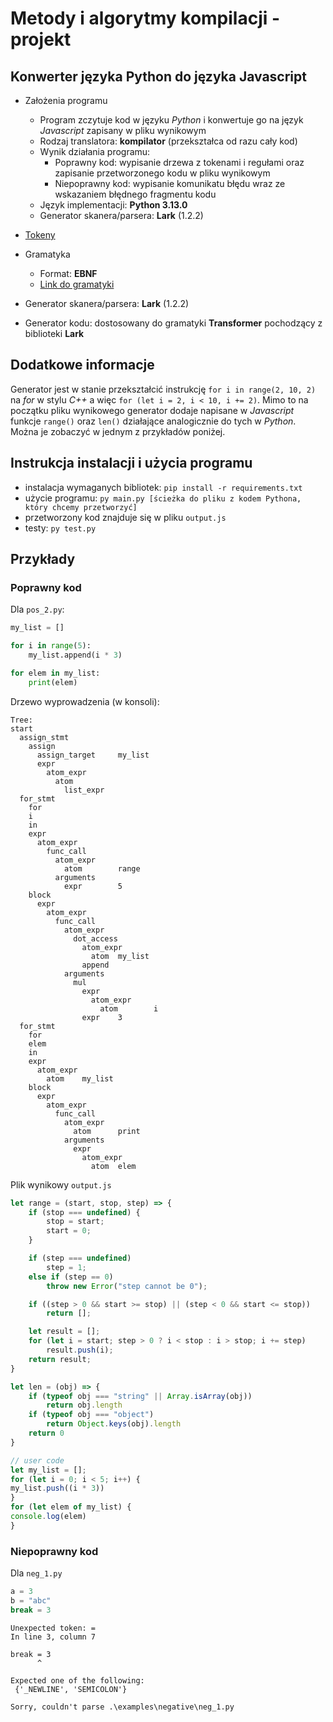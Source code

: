 # Metody i algorytmy kompilacji - projekt

## Konwerter języka Python do języka Javascript

- Założenia programu
  - Program zczytuje kod w języku *Python* i konwertuje go na język *Javascript* zapisany w pliku wynikowym
  - Rodzaj translatora: **kompilator** (przekształca od razu cały kod)
  - Wynik działania programu:
    - Poprawny kod: wypisanie drzewa z tokenami i regułami oraz zapisanie przetworzonego kodu w pliku wynikowym
    - Niepoprawny kod: wypisanie komunikatu błędu wraz ze wskazaniem błędnego fragmentu kodu
  - Język implementacji: **Python 3.13.0**
  - Generator skanera/parsera: **Lark** (1.2.2)

- [Tokeny](https://github.com/Codefident/metody_kompilacji_projekt/blob/main/tokens.md)
- Gramatyka
  - Format: **EBNF**
  - [Link do gramatyki](https://github.com/Codefident/metody_kompilacji_projekt/blob/main/python_grammar.lark)

- Generator skanera/parsera: **Lark** (1.2.2)

- Generator kodu: dostosowany do gramatyki **Transformer** pochodzący z biblioteki **Lark**

## Dodatkowe informacje

Generator jest w stanie przekształcić instrukcję `for i in range(2, 10, 2)` na *for* w stylu *C++* a więc `for (let i = 2, i < 10, i += 2)`. Mimo to na początku pliku wynikowego generator dodaje napisane w *Javascript* funkcje `range()` oraz `len()` działające analogicznie do tych w *Python*. Można je zobaczyć w jednym z przykładów poniżej.

## Instrukcja instalacji i użycia programu

- instalacja wymaganych bibliotek: `pip install -r requirements.txt`
- użycie programu: `py main.py [ścieżka do pliku z kodem Pythona, który chcemy przetworzyć]`
- przetworzony kod znajduje się w pliku `output.js`
- testy: `py test.py`

## Przykłady

### Poprawny kod

Dla `pos_2.py`:

```python
my_list = []

for i in range(5):
    my_list.append(i * 3)

for elem in my_list:
    print(elem)
```

Drzewo wyprowadzenia (w konsoli):

```console
Tree:
start
  assign_stmt
    assign
      assign_target     my_list
      expr
        atom_expr
          atom
            list_expr
  for_stmt
    for
    i
    in
    expr
      atom_expr
        func_call
          atom_expr
            atom        range
          arguments
            expr        5
    block
      expr
        atom_expr
          func_call
            atom_expr
              dot_access
                atom_expr
                  atom  my_list
                append
            arguments
              mul
                expr
                  atom_expr
                    atom        i
                expr    3
  for_stmt
    for
    elem
    in
    expr
      atom_expr
        atom    my_list
    block
      expr
        atom_expr
          func_call
            atom_expr
              atom      print
            arguments
              expr
                atom_expr
                  atom  elem
```

Plik wynikowy `output.js`

```js
let range = (start, stop, step) => {
    if (stop === undefined) {
        stop = start;
        start = 0;
    }

    if (step === undefined)
        step = 1;
    else if (step == 0)
        throw new Error("step cannot be 0");

    if ((step > 0 && start >= stop) || (step < 0 && start <= stop))
        return [];

    let result = [];
    for (let i = start; step > 0 ? i < stop : i > stop; i += step)
        result.push(i);
    return result;
}

let len = (obj) => {
    if (typeof obj === "string" || Array.isArray(obj))
        return obj.length
    if (typeof obj === "object")
        return Object.keys(obj).length
    return 0
}

// user code
let my_list = [];
for (let i = 0; i < 5; i++) {
my_list.push((i * 3))
}
for (let elem of my_list) {
console.log(elem)
}
```

### Niepoprawny kod

Dla `neg_1.py`

```py
a = 3
b = "abc"
break = 3
```

```console
Unexpected token: =
In line 3, column 7

break = 3
      ^

Expected one of the following:
 {'_NEWLINE', 'SEMICOLON'} 

Sorry, couldn't parse .\examples\negative\neg_1.py
```
